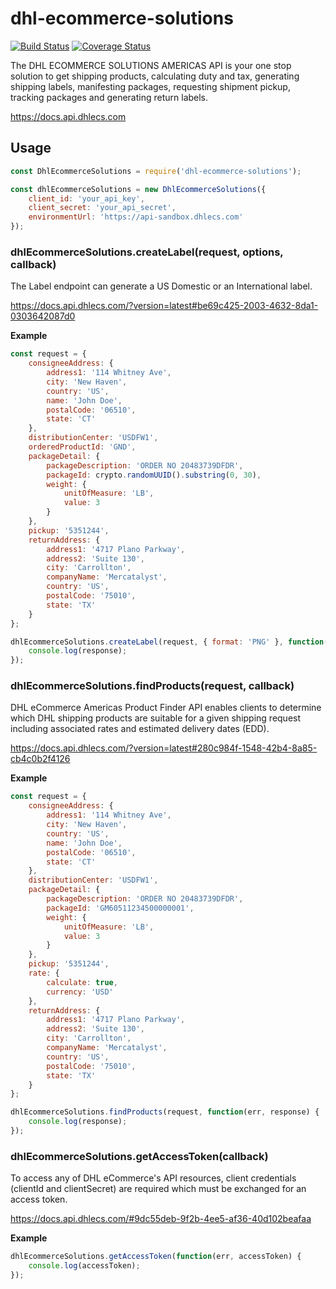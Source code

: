 # dhl-ecommerce-solutions

[![Build Status](https://github.com/mediocre/dhl-ecommerce-solutions/workflows/build/badge.svg?branch=main)](https://github.com/mediocre/dhl-ecommerce-solutions/actions?query=workflow%3Abuild+branch%3Amain)
[![Coverage Status](https://coveralls.io/repos/github/mediocre/dhl-ecommerce-solutions/badge.svg?branch=main)](https://coveralls.io/github/mediocre/dhl-ecommerce-solutions?branch=main)

The DHL ECOMMERCE SOLUTIONS AMERICAS API is your one stop solution to get shipping products, calculating duty and tax, generating shipping labels, manifesting packages, requesting shipment pickup, tracking packages and generating return labels.

https://docs.api.dhlecs.com

## Usage

```javascript
const DhlEcommerceSolutions = require('dhl-ecommerce-solutions');

const dhlEcommerceSolutions = new DhlEcommerceSolutions({
    client_id: 'your_api_key',
    client_secret: 'your_api_secret',
    environmentUrl: 'https://api-sandbox.dhlecs.com'
});
```

### dhlEcommerceSolutions.createLabel(request, options, callback)

The Label endpoint can generate a US Domestic or an International label.

https://docs.api.dhlecs.com/?version=latest#be69c425-2003-4632-8da1-0303642087d0

**Example**

```javascript
const request = {
    consigneeAddress: {
        address1: '114 Whitney Ave',
        city: 'New Haven',
        country: 'US',
        name: 'John Doe',
        postalCode: '06510',
        state: 'CT'
    },
    distributionCenter: 'USDFW1',
    orderedProductId: 'GND',
    packageDetail: {
        packageDescription: 'ORDER NO 20483739DFDR',
        packageId: crypto.randomUUID().substring(0, 30),
        weight: {
            unitOfMeasure: 'LB',
            value: 3
        }
    },
    pickup: '5351244',
    returnAddress: {
        address1: '4717 Plano Parkway',
        address2: 'Suite 130',
        city: 'Carrollton',
        companyName: 'Mercatalyst',
        country: 'US',
        postalCode: '75010',
        state: 'TX'
    }
};

dhlEcommerceSolutions.createLabel(request, { format: 'PNG' }, function(err, response) {
    console.log(response);
});
```

### dhlEcommerceSolutions.findProducts(request, callback)

DHL eCommerce Americas Product Finder API enables clients to determine which DHL shipping products are suitable for a given shipping request including associated rates and estimated delivery dates (EDD).

https://docs.api.dhlecs.com/?version=latest#280c984f-1548-42b4-8a85-cb4c0b2f4126

**Example**

```javascript
const request = {
    consigneeAddress: {
        address1: '114 Whitney Ave',
        city: 'New Haven',
        country: 'US',
        name: 'John Doe',
        postalCode: '06510',
        state: 'CT'
    },
    distributionCenter: 'USDFW1',
    packageDetail: {
        packageDescription: 'ORDER NO 20483739DFDR',
        packageId: 'GM60511234500000001',
        weight: {
            unitOfMeasure: 'LB',
            value: 3
        }
    },
    pickup: '5351244',
    rate: {
        calculate: true,
        currency: 'USD'
    },
    returnAddress: {
        address1: '4717 Plano Parkway',
        address2: 'Suite 130',
        city: 'Carrollton',
        companyName: 'Mercatalyst',
        country: 'US',
        postalCode: '75010',
        state: 'TX'
    }
};

dhlEcommerceSolutions.findProducts(request, function(err, response) {
    console.log(response);
});
```

### dhlEcommerceSolutions.getAccessToken(callback)

To access any of DHL eCommerce's API resources, client credentials (clientId and clientSecret) are required which must be exchanged for an access token.

https://docs.api.dhlecs.com/#9dc55deb-9f2b-4ee5-af36-40d102beafaa

**Example**

```javascript
dhlEcommerceSolutions.getAccessToken(function(err, accessToken) {
    console.log(accessToken);
});
```